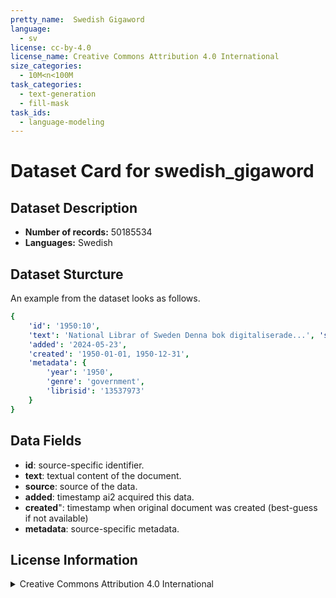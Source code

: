 ```yaml
---
pretty_name:  Swedish Gigaword
language:
  - sv
license: cc-by-4.0
license_name: Creative Commons Attribution 4.0 International
size_categories:
  - 10M<n<100M
task_categories:
  - text-generation
  - fill-mask
task_ids:
  - language-modeling
---
```

# Dataset Card for swedish_gigaword
## Dataset Description
- **Number of records:** 50185534
- **Languages:** Swedish
## Dataset Sturcture
An example from the dataset looks as follows.
```yaml
{
    'id': '1950:10',
    'text': 'National Librar of Sweden Denna bok digitaliserade...', 'source': 'swedish_gigaword',
    'added': '2024-05-23',
    'created': '1950-01-01, 1950-12-31',
    'metadata': {
        'year': '1950',
        'genre': 'government',
        'librisid': '13537973'
    }
}
```

## Data Fields

- **id**: source-specific identifier.
- **text**: textual content of the document.
- **source**: source of the data.
- **added**: timestamp ai2 acquired this data.
- **created**": timestamp when original document was created (best-guess if not available)
- **metadata**: source-specific metadata.

## License Information
<details>
<summary>Creative Commons Attribution 4.0 International</summary>
<p>
Creative Commons Corporation ("Creative Commons") is not a law firm and does not provide legal services or legal advice. Distribution of Creative Commons public licenses does not create a lawyer-client or other relationship. Creative Commons makes its licenses and related information available on an "as-is" basis. Creative Commons gives no warranties regarding its licenses, any material licensed under their terms and conditions, or any related information. Creative Commons disclaims all liability for damages resulting from their use to the fullest extent possible.

https://huggingface.co/datasets/choosealicense/licenses/blob/main/markdown/cc-by-4.0.md
</p>
</details>
